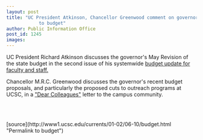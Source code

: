 ```yaml
---
layout: post
title: "UC President Atkinson, Chancellor Greenwood comment on governor's 'May Revise'
			to budget"
author: Public Information Office
post_id: 1245
images:
---
```


<p>
  UC President Richard Atkinson discusses the governor's May Revision of the state budget in the second issue of his systemwide <a href="http://www.ucsc.edu/currents/01-02/06-03/atkinson_budget2.html">budget update for faculty and staff.</a>
</p>
<p>
  Chancellor M.R.C. Greenwood discusses the governor's recent budget proposals, and particularly the proposed cuts to outreach programs at UCSC, in a <a href="http://www.ucsc.edu/news_events/messages/01-02/06-03.budget.html">"Dear Colleagues"</a> letter to the campus community.
</p>
<p>
  <br>
  <br>

</p>
<p>

</p>
[source](http://www1.ucsc.edu/currents/01-02/06-10/budget.html "Permalink to budget")
